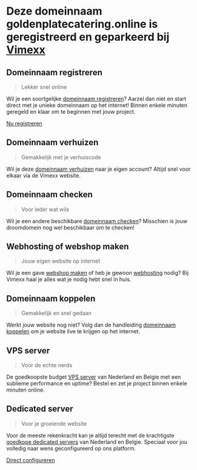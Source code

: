 Deze domeinnaam goldenplatecatering.online is geregistreerd en geparkeerd bij [Vimexx](https://www.google.nl/search?q=Vimexx "Vimexx")
======================================================================================================================================

Domeinnaam registreren
----------------------

> Lekker snel online

Wil je een soortgelijke [domeinnaam registreren](https://www.google.nl/search?q=Domeinnaam+registreren+vimexx "domeinnaam registreren vimexx")? Aarzel dan niet en start direct met je unieke domeinnaam op het internet! Binnen enkele minuten geregeld en klaar om te beginnen met jouw project.

[Nu registreren](https://www.google.nl/search?q=Domeinnaam+registreren+vimexx "domeinnaam registreren vimexx")

Domeinnaam verhuizen
--------------------

> Gemakkelijk met je verhuiscode

Wil je deze [domeinnaam verhuizen](https://www.google.nl/search?q=Domeinnaam+verhuizen+vimexx "Domeinnaam verhuizen vimexx") naar je eigen account? Altijd snel voor elkaar via de Vimexx website.

Domeinnaam checken
------------------

> Voor ieder wat wils

Wil je een andere beschikbare [domeinnaam checken](https://www.google.nl/search?q=Domeinnaam+checken+vimexx "Domeinnaam checken vimexx")? Misschien is jouw droomdomein nog wel beschikbaar om te checken!

Webhosting of webshop maken
---------------------------

> Jouw eigen website op internet

Wil je een gave [webshop maken](https://www.google.nl/search?q=Webshop+maken+vimexx "Webshop maken vimexx") of heb je gewoon [webhosting](https://www.google.nl/search?q=Webhosting+Vimexx "Webhosting Vimexx") nodig? Bij Vimexx haal je alles wat je nodig hebt snel in huis.

Domeinnaam koppelen
-------------------

> Gemakkelijk en snel gedaan

Werkt jouw website nog niet? Volg dan de handleiding [domeinnaam koppelen](https://www.google.nl/search?q=Vimexx+domeinnaam+koppelen "Vimexx domeinnaam koppelen") om je website live te krijgen op het internet.

VPS server
----------

> Voor de echte nerds

De goedkoopste budget [VPS server](https://www.google.nl/search?q=VPS+server+vimexx "VPS server Vimexx") van Nederland en Belgie met een sublieme performance en uptime? Bestel en zet je project binnen enkele minuten online.

Dedicated server
----------------

> Voor je groeiende website

Voor de meeste rekenkracht kan je altijd terecht met de krachtigste [goedkope dedicated servers](https://www.google.nl/search?q=Goedkope+dedicated+servers+vimexx "Goedkope dedicated servers Vimexx") van Nederland en Belgie. Speciaal voor jou volledig naar wens geconfigureerd op ons platform.

[Direct configureren](https://www.google.nl/search?q=Goedkope+dedicated+servers+vimexx "Goedkope dedicated servers Vimexx")